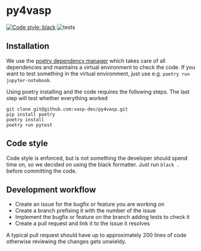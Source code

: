 # py4vasp

[![Code style: black](https://img.shields.io/badge/code%20style-black-000000.svg)](https://github.com/psf/black)
![tests](https://github.com/martin-schlipf/py4vasp/workflows/tests/badge.svg)

## Installation

We use the [poetry dependency manager](https://python-poetry.org/) which takes care of all dependencies and maintains a virtual environment to check the code. If you want to test something in the virtual environment, just use e.g. ```poetry run jupyter-notebook```.

Using poetry installing and the code requires the following steps. The last step will test whether everything worked
~~~
git clone git@github.com:vasp-dev/py4vasp.git
pip install poetry
poetry install
poetry run pytest
~~~

## Code style

Code style is enforced, but is not something the developer should spend time on, so we decided on using the black formatter. Just run ```black .``` before committing the code.

## Development workflow

* Create an issue for the bugfix or feature you are working on
* Create a branch prefixing it with the number of the issue
* Implement the bugfix or feature on the branch adding tests to check it
* Create a pull request and link it to the issue it resolves

A typical pull request should have up to approximately 200 lines of code otherwise reviewing the changes gets unwieldy.
